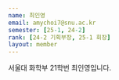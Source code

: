 ```yaml
---
name: 최인영
email: amychoi7@snu.ac.kr
semester: [25-1, 24-2]
rank: [24-2 기획부장, 25-1 회장]
layout: member
---
```

서울대 화학부 21학번 최인영입니다.